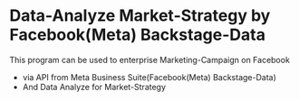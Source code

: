 # Data-Analyze Market-Strategy by Facebook(Meta) Backstage-Data 
This program can be used to enterprise Marketing-Campaign on Facebook 
- via API from Meta Business Suite(Facebook(Meta) Backstage-Data) 
- And Data Analyze for Market-Strategy
